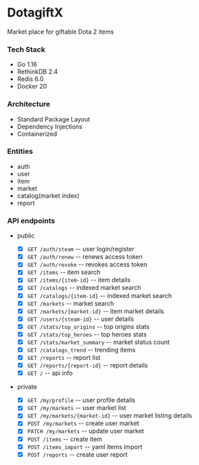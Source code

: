 # DotagiftX

Market place for giftable Dota 2 items

### Tech Stack

- Go 1.16
- RethinkDB 2.4
- Redis 6.0
- Docker 20

### Architecture

- Standard Package Layout
- Dependency Injections
- Containerized

### Entities

- auth
- user
- item
- market
- catalog(market index)
- report

### API endpoints

- public

  - [x] `GET /auth/steam` -- user login/register
  - [x] `GET /auth/renew` -- renews access token
  - [x] `GET /auth/revoke` -- revokes access token
  - [x] `GET /items` -- item search
  - [x] `GET /items/{item-id}` -- item details
  - [x] `GET /catalogs` -- indexed market search
  - [x] `GET /catalogs/{item-id}` -- indexed market search
  - [x] `GET /markets` -- market search
  - [x] `GET /markets/{market-id}` -- item market details
  - [x] `GET /users/{steam-id}` -- user details
  - [x] `GET /stats/top_origins` -- top origins stats
  - [x] `GET /stats/top_heroes` -- top heroes stats
  - [x] `GET /stats/market_summary` -- market status count
  - [x] `GET /catalogs_trend` -- trending items
  - [x] `GET /reports` -- report list
  - [x] `GET /reports/{report-id}` -- report details
  - [x] `GET /` -- api info

- private
  - [x] `GET /my/profile` -- user profile details
  - [x] `GET /my/markets` -- user market list
  - [x] `GET /my/markets/{market-id}` -- user market listing details
  - [x] `POST /my/markets` -- create user market
  - [x] `PATCH /my/markets` -- update user market
  - [x] `POST /items` -- create item
  - [x] `POST /items_import` -- yaml items import
  - [x] `POST /reports` -- create user report
